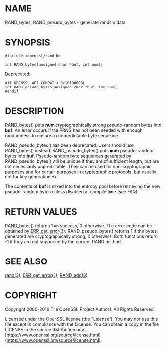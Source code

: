 # NAME

RAND\_bytes, RAND\_pseudo\_bytes - generate random data

# SYNOPSIS

    #include <openssl/rand.h>

    int RAND_bytes(unsigned char *buf, int num);

Deprecated:

    #if OPENSSL_API_COMPAT < 0x10100000L
    int RAND_pseudo_bytes(unsigned char *buf, int num);
    #endif

# DESCRIPTION

RAND\_bytes() puts **num** cryptographically strong pseudo-random bytes
into **buf**. An error occurs if the PRNG has not been seeded with
enough randomness to ensure an unpredictable byte sequence.

RAND\_pseudo\_bytes() has been deprecated. Users should use RAND\_bytes() instead.
RAND\_pseudo\_bytes() puts **num** pseudo-random bytes into **buf**.
Pseudo-random byte sequences generated by RAND\_pseudo\_bytes() will be
unique if they are of sufficient length, but are not necessarily
unpredictable. They can be used for non-cryptographic purposes and for
certain purposes in cryptographic protocols, but usually not for key
generation etc.

The contents of **buf** is mixed into the entropy pool before retrieving
the new pseudo-random bytes unless disabled at compile time (see FAQ).

# RETURN VALUES

RAND\_bytes() returns 1 on success, 0 otherwise. The error code can be
obtained by [ERR\_get\_error(3)](http://man.he.net/man3/ERR_get_error). RAND\_pseudo\_bytes() returns 1 if the
bytes generated are cryptographically strong, 0 otherwise. Both
functions return -1 if they are not supported by the current RAND
method.

# SEE ALSO

[rand(3)](http://man.he.net/man3/rand), [ERR\_get\_error(3)](http://man.he.net/man3/ERR_get_error),
[RAND\_add(3)](http://man.he.net/man3/RAND_add)

# COPYRIGHT

Copyright 2000-2016 The OpenSSL Project Authors. All Rights Reserved.

Licensed under the OpenSSL license (the "License").  You may not use
this file except in compliance with the License.  You can obtain a copy
in the file LICENSE in the source distribution or at
[https://www.openssl.org/source/license.html](https://www.openssl.org/source/license.html).
